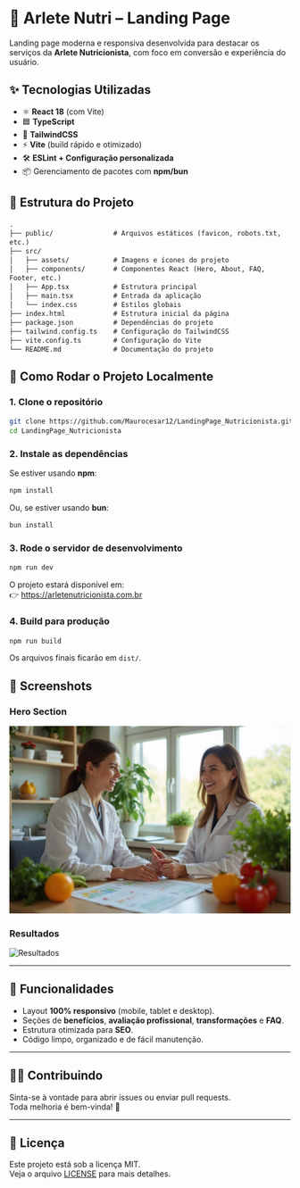 # 🍎 Arlete Nutri – Landing Page

Landing page moderna e responsiva desenvolvida para destacar os serviços da **Arlete Nutricionista**, com foco em conversão e experiência do usuário.

## ✨ Tecnologias Utilizadas
- ⚛️ **React 18** (com Vite)
- 🟦 **TypeScript**
- 🎨 **TailwindCSS**
- ⚡ **Vite** (build rápido e otimizado)
- 🛠 **ESLint + Configuração personalizada**
- 📦 Gerenciamento de pacotes com **npm/bun**

## 📂 Estrutura do Projeto
```
.
├── public/               # Arquivos estáticos (favicon, robots.txt, etc.)
├── src/
│   ├── assets/           # Imagens e ícones do projeto
│   ├── components/       # Componentes React (Hero, About, FAQ, Footer, etc.)
│   ├── App.tsx           # Estrutura principal
│   ├── main.tsx          # Entrada da aplicação
│   └── index.css         # Estilos globais
├── index.html            # Estrutura inicial da página
├── package.json          # Dependências do projeto
├── tailwind.config.ts    # Configuração do TailwindCSS
├── vite.config.ts        # Configuração do Vite
└── README.md             # Documentação do projeto
```

## 🚀 Como Rodar o Projeto Localmente

### 1. Clone o repositório
```bash
git clone https://github.com/Maurocesar12/LandingPage_Nutricionista.git
cd LandingPage_Nutricionista
```

### 2. Instale as dependências
Se estiver usando **npm**:
```bash
npm install
```
Ou, se estiver usando **bun**:
```bash
bun install
```

### 3. Rode o servidor de desenvolvimento
```bash
npm run dev
```
O projeto estará disponível em:  
👉 https://arletenutricionista.com.br

### 4. Build para produção
```bash
npm run build
```
Os arquivos finais ficarão em `dist/`.

## 📸 Screenshots
### Hero Section
![Hero](./src/assets/hero-nutritionist.jpg)

### Resultados
![Resultados](./src/assets/transformation-results.jpg)

---

## 🎯 Funcionalidades
- Layout **100% responsivo** (mobile, tablet e desktop).
- Seções de **benefícios**, **avaliação profissional**, **transformações** e **FAQ**.
- Estrutura otimizada para **SEO**.
- Código limpo, organizado e de fácil manutenção.

---

## 🧑‍💻 Contribuindo
Sinta-se à vontade para abrir issues ou enviar pull requests.  
Toda melhoria é bem-vinda! 🚀

---

## 📄 Licença
Este projeto está sob a licença MIT.  
Veja o arquivo [LICENSE](LICENSE) para mais detalhes.
